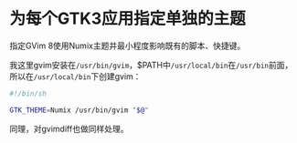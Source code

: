 # 为每个GTK3应用指定单独的主题


指定GVim 8使用Numix主题并最小程度影响既有的脚本、快捷键。

我这里gvim安装在`/usr/bin/gvim`，$PATH中`/usr/local/bin`在`/usr/bin`前面，所以在`/usr/local/bin`下创建gvim：

```bash
#!/bin/sh

GTK_THEME=Numix /usr/bin/gvim "$@"
```

同理，对gvimdiff也做同样处理。

